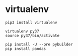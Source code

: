 # virtualenv

```
pip3 install virtualenv

virtualenv py37
source py37/bin/activate

pip install -U --pre pybuilder
pip install pandas

```

